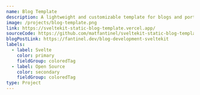 ```yaml
---
name: Blog Template
description: A lightweight and customizable template for blogs and portfolio websites. It was based on my own personal website, but simplified for easier customization.
image: /projects/blog-template.png
link: https://sveltekit-static-blog-template.vercel.app/
sourceCode: https://github.com/matfantinel/sveltekit-static-blog-template
blogPostLink: https://fantinel.dev/blog-development-sveltekit
labels:
  - label: Svelte
    color: primary
    fieldGroup: coloredTag
  - label: Open Source
    color: secondary
    fieldGroup: coloredTag
type: Project
---
```

